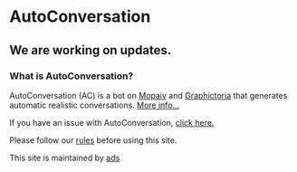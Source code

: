 # AutoConversation
## We are working on updates.

### What is AutoConversation?

AutoConversation (AC) is a bot on [Mopaiv](https://mopaiv.com/profile/autoconversation) and [Graphictoria](https://gtoria.net/user/profile/AutoConversation) that generates automatic realistic conversations. [More info...](/information)

If you have an issue with AutoConversation, [click here.](/issues)

Please follow our [rules](/rules) before using this site.


This site is maintained by [ads](https://mopaiv.com/profile/ads)
